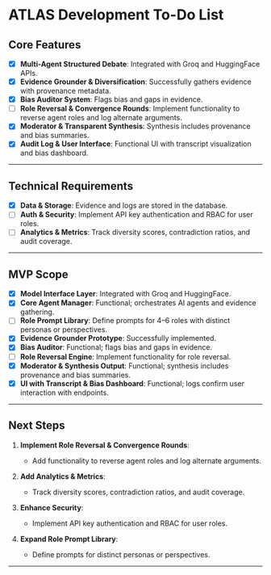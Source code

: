 # ATLAS Development To-Do List

## Core Features
- [x] **Multi-Agent Structured Debate**: Integrated with Groq and HuggingFace APIs.
- [x] **Evidence Grounder & Diversification**: Successfully gathers evidence with provenance metadata.
- [x] **Bias Auditor System**: Flags bias and gaps in evidence.
- [ ] **Role Reversal & Convergence Rounds**: Implement functionality to reverse agent roles and log alternate arguments.
- [x] **Moderator & Transparent Synthesis**: Synthesis includes provenance and bias summaries.
- [x] **Audit Log & User Interface**: Functional UI with transcript visualization and bias dashboard.

---

## Technical Requirements
- [x] **Data & Storage**: Evidence and logs are stored in the database.
- [ ] **Auth & Security**: Implement API key authentication and RBAC for user roles.
- [ ] **Analytics & Metrics**: Track diversity scores, contradiction ratios, and audit coverage.

---

## MVP Scope
- [x] **Model Interface Layer**: Integrated with Groq and HuggingFace.
- [x] **Core Agent Manager**: Functional; orchestrates AI agents and evidence gathering.
- [ ] **Role Prompt Library**: Define prompts for 4–6 roles with distinct personas or perspectives.
- [x] **Evidence Grounder Prototype**: Successfully implemented.
- [x] **Bias Auditor**: Functional; flags bias and gaps in evidence.
- [ ] **Role Reversal Engine**: Implement functionality for role reversal.
- [x] **Moderator & Synthesis Output**: Functional; synthesis includes provenance and bias summaries.
- [x] **UI with Transcript & Bias Dashboard**: Functional; logs confirm user interaction with endpoints.

---

## Next Steps
1. **Implement Role Reversal & Convergence Rounds**:
   - Add functionality to reverse agent roles and log alternate arguments.

2. **Add Analytics & Metrics**:
   - Track diversity scores, contradiction ratios, and audit coverage.

3. **Enhance Security**:
   - Implement API key authentication and RBAC for user roles.

4. **Expand Role Prompt Library**:
   - Define prompts for distinct personas or perspectives.

---